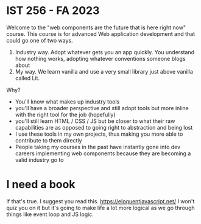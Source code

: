 # IST 256 - FA 2023
Welcome to the "web components are the future that is here right now" course. This course is for advanced Web application development and that could go one of two ways.
1. Industry way. Adopt whatever gets you an app quickly. You understand how nothing works, adopting whatever conventions someone blogs about
2. My way. We learn vanilla and use a very small library just above vanilla called Lit.

Why?
- You'll know what makes up industry tools
- you'll have a broader perspective and still adopt tools but more inline with the right tool for the job (hopefully)
- you'll still learn HTML / CSS / JS but be closer to what their raw capabilities are as opposed to going right to abstraction and being lost
- I use these tools in my own projects, thus making you more able to contribute to them directly
- People taking my courses in the past have instantly gone into dev careers implementing web components because they are becoming a valid industry go to

# I need a book
If that's true. I suggest you read this. https://eloquentjavascript.net/
I won't quiz you on it but it's going to make life a lot more logical as we go through things like event loop and JS logic.
